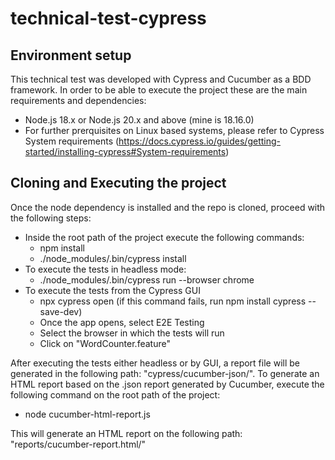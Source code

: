 # technical-test-cypress
## Environment setup
This technical test was developed with Cypress and Cucumber as a BDD framework. In order to be able to execute the project these are the main requirements and dependencies:

* Node.js 18.x or Node.js 20.x and above (mine is 18.16.0)
* For further prerquisites on Linux based systems, please refer to Cypress System requirements (https://docs.cypress.io/guides/getting-started/installing-cypress#System-requirements)

## Cloning and Executing the project
Once the node dependency is installed and the repo is cloned, proceed with the following steps:
* Inside the root path of the project execute the following commands:
    * npm install
    * ./node_modules/.bin/cypress install
* To execute the tests in headless mode:
    * ./node_modules/.bin/cypress run --browser chrome
* To execute the tests from the Cypress GUI 
    * npx cypress open (if this command fails, run  npm install cypress --save-dev)
    * Once the app opens, select E2E Testing
    * Select the browser in which the tests will run
    * Click on "WordCounter.feature"

After executing the tests either headless or by GUI, a report file will be generated in the following path: "cypress/cucumber-json/". To generate an HTML report based on the .json report generated by Cucumber, execute the following command on the root path of the project:

* node cucumber-html-report.js 

This will generate an HTML report on the following path: "reports/cucumber-report.html/"